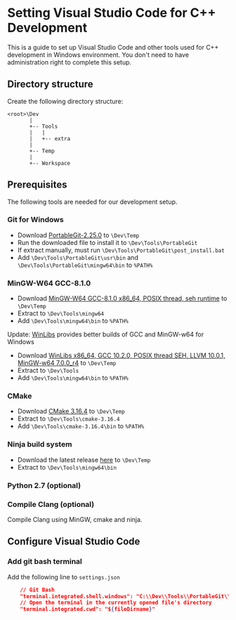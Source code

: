 # Setting Visual Studio Code for C++ Development

This is a guide to set up Visual Studio Code and other tools used for C++ development in Windows environment.
You don't need to have administration right to complete this setup.

## Directory structure
Create the following directory structure:
```
<root>\Dev
       |
       +-- Tools
       |   |
       |   +-- extra
       |
       +-- Temp
       |
       +-- Workspace
```

## Prerequisites
The following tools are needed for our development setup.

### Git for Windows
- Download [PortableGit-2.25.0](https://github.com/git-for-windows/git/releases/download/v2.25.0.windows.1/PortableGit-2.25.0-64-bit.7z.exe) to `\Dev\Temp`
- Run the downloaded file to install it to `\Dev\Tools\PortableGit`
- If extract manually, must run `\Dev\Tools\PortableGit\post_install.bat`
- Add `\Dev\Tools\PortableGit\usr\bin` and `\Dev\Tools\PortableGit\mingw64\bin` to `%PATH%`

### MinGW-W64 GCC-8.1.0
- Download [MinGW-W64 GCC-8.1.0 x86_64, POSIX thread, seh runtime](https://sourceforge.net/projects/mingw-w64/files/Toolchains%20targetting%20Win64/Personal%20Builds/mingw-builds/8.1.0/threads-posix/seh/x86_64-8.1.0-release-posix-seh-rt_v6-rev0.7z/download) to `\Dev\Temp`
- Extract to `\Dev\Tools\mingw64`
- Add `\Dev\Tools\mingw64\bin` to `%PATH%`

Update:
[WinLibs](http://winlibs.com/) provides better builds of GCC and MinGW-w64 for Windows
- Download [WinLibs x86_64, GCC 10.2.0, POSIX thread SEH, LLVM 10.0.1, MinGW-w64 7.0.0_r4](https://github.com/brechtsanders/winlibs_mingw/releases/download/10.2.0-7.0.0-r4/winlibs-x86_64-posix-seh-gcc-10.2.0-llvm-10.0.1-mingw-w64-7.0.0-r4.7z) to `\Dev\Temp`
- Extract to `\Dev\Tools`
- Add `\Dev\Tools\mingw64\bin` to `%PATH%`

### CMake
- Download [CMake 3.16.4](https://github.com/Kitware/CMake/releases/download/v3.16.4/cmake-3.16.4-win64-x64.zip) to `\Dev\Temp`
- Extract to `\Dev\Tools\cmake-3.16.4`
- Add `\Dev\Tools\cmake-3.16.4\bin` to `%PATH%`

### Ninja build system
- Download the latest release [here](https://github.com/ninja-build/ninja/releases) to `\Dev\Temp`
- Extract to `\Dev\Tools\mingw64\bin`

### Python 2.7 (optional)

### Compile Clang (optional)
Compile Clang using MinGW, cmake and ninja.

## Configure Visual Studio Code
### Add git bash terminal
Add the following line to `settings.json`
```json
    // Git Bash
    "terminal.integrated.shell.windows": "C:\\Dev\\Tools\\PortableGit\\bin\\bash.exe",
    // Open the terminal in the currently opened file's directory
    "terminal.integrated.cwd": "${fileDirname}"
```
